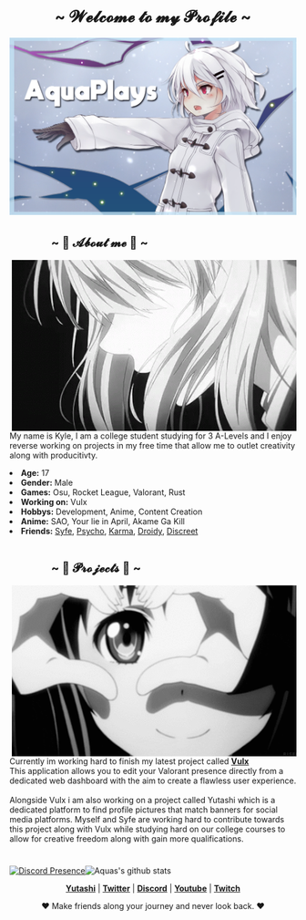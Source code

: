 <h1 align="center">~ 𝓦𝓮𝓵𝓬𝓸𝓶𝓮 𝓽𝓸 𝓶𝔂 𝓟𝓻𝓸𝓯𝓲𝓵𝓮 ~</h1>
<p align="center">
    <a href=""><img src="banner.png" alt="aqua's Banner"></a>
    </p>
<div>
    <h2 align="left">ㅤ ㅤ ㅤ   ~ 📝 𝓐𝓫𝓸𝓾𝓽 𝓶𝓮 📝 ~</h2>
    <p>
        <img src="gif_one.gif" align="right">
</div>
<div>
    <p align="left">
        My name is Kyle, I am a college student studying for 3 A-Levels and I enjoy reverse working on projects in my free time that allow me to outlet creativity along with producitivty.
        <li>          
            <b>Age:</b> 17
            </li>
            <li>
            <b>Gender:</b> Male
            </li>
            <li>
            <b>Games:</b> Osu, Rocket League, Valorant, Rust
            </li>
            <li>
            <b>Working on:</b> Vulx
            </li>
            <li>
            <b>Hobbys:</b> Development, Anime, Content Creation
            </li>
            <li>
            <b>Anime:</b> SAO, Your lie in April, Akame Ga Kill
            </li>
            <li>
            <b>Friends:</b> <a href="https://github.com/ItsSyfe">Syfe</a>, <a href="https://github.com/PsychoPast">Psycho</a>, <a href="https://github.com/karmakittenx">Karma</a>, <a href="https://github.com/SiLeNSwOrD">Droidy</a>, <a href="https://github.com/discreet-pc">Discreet</a>
            <h1 align="center"></h1>
        </li>
    </p>
    <h2 align="left">ㅤ ㅤ ㅤ   ~ 📇 𝓟𝓻𝓸𝓳𝓮𝓬𝓽𝓼 📇 ~</h2>
        <img src="gif_two.gif" align="right">
    <br>
    <p align="left">Currently im working hard to finish my latest project called <a href="https://github.com/vulxdev"><b>Vulx</b></a><br>
    This application allows you to edit your Valorant presence directly from a dedicated web dashboard with the aim to create a flawless user experience.<br><br>
    Alongside Vulx i am also working on a project called Yutashi which is a dedicated platform to find profile pictures that match banners for social media platforms.
    Myself and Syfe are working hard to contribute towards this project along with Vulx while studying hard on our college courses to allow for creative freedom along 
    with gain more qualifications.
</div>
<h1 align="center"></h1>


<p align="center">
 
  [![Discord Presence](https://lanyard.cnrad.dev/api/696069759497797663)](https://discord.com/users/696069759497797663)<img width="430px" src="https://github-readme-stats.vercel.app/api?username=aquaplaysyt&hide_border=true&show_icons=true" alt="Aquas's github stats">
  
</p>

  <p align="center">
    <strong><a href="https://yutashi.xyz">Yutashi</a></strong> |
    <strong><a href="https://twitter.com/aquaplaysyt">Twitter</a></strong> |
    <strong><a href="https://discord.gg/wR9rfFT">Discord</a></strong> |
    <strong><a href="https://youtube.com/aqua">Youtube</a></strong> |
    <strong><a href="https://www.twitch.tv/aquaplaysx">Twitch</a></strong>
  </p>
  
  <p align="center">❤ Make friends along your journey and never look back. ❤</p>

